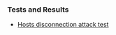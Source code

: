 ### Tests and Results

- [Hosts disconnection attack test](https://github.com/edoardottt/offensive-onos/tree/main/tests/disconnection)
